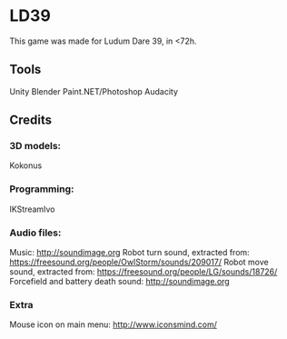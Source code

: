 # LD39
This game was made for Ludum Dare 39, in <72h.

## Tools
Unity
Blender
Paint.NET/Photoshop
Audacity

## Credits
### 3D models:
Kokonus

### Programming:
IKStreamIvo

### Audio files:
Music: http://soundimage.org
Robot turn sound, extracted from: https://freesound.org/people/OwlStorm/sounds/209017/
Robot move sound, extracted from: https://freesound.org/people/LG/sounds/18726/ 
Forcefield and battery death sound: http://soundimage.org 

### Extra
Mouse icon on main menu: http://www.iconsmind.com/
